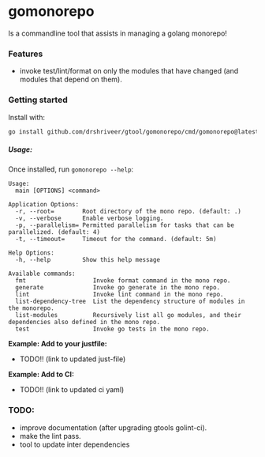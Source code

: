 gomonorepo
==========

Is a commandline tool that assists in managing a golang monorepo!

### Features

-	invoke test/lint/format on only the modules that have changed (and modules that depend on them).

### Getting started

Install with:

```bash
go install github.com/drshriveer/gtool/gomonorepo/cmd/gomonorepo@latest
```

##### Usage:

Once installed, run `gomonorepo --help`:

```
Usage:
  main [OPTIONS] <command>

Application Options:
  -r, --root=        Root directory of the mono repo. (default: .)
  -v, --verbose      Enable verbose logging.
  -p, --parallelism= Permitted parallelism for tasks that can be parallelized. (default: 4)
  -t, --timeout=     Timeout for the command. (default: 5m)

Help Options:
  -h, --help         Show this help message

Available commands:
  fmt                   Invoke format command in the mono repo.
  generate              Invoke go generate in the mono repo.
  lint                  Invoke lint command in the mono repo.
  list-dependency-tree  List the dependency structure of modules in the monorepo.
  list-modules          Recursively list all go modules, and their dependencies also defined in the mono repo.
  test                  Invoke go tests in the mono repo.

```

**Example: Add to your justfile:**

- TODO!! (link to updated just-file) 

**Example: Add to CI:**

- TODO!! (link to updated ci yaml)

### TODO:

-	improve documentation (after upgrading gtools golint-ci).
-   make the lint pass.
-   tool to update inter dependencies